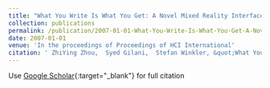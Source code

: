 ```yaml
---
title: "What You Write Is What You Get: A Novel Mixed Reality Interface"
collection: publications
permalink: /publication/2007-01-01-What-You-Write-Is-What-You-Get-A-Novel-Mixed-Reality-Interface
date: 2007-01-01
venue: 'In the proceedings of Proceedings of HCI International'
citation: ' ZhiYing Zhou,  Syed Gilani,  Stefan Winkler, &quot;What You Write Is What You Get: A Novel Mixed Reality Interface.&quot; In the proceedings of Proceedings of HCI International, 2007.'
---
```

Use [Google Scholar](https://scholar.google.com/scholar?q=What+You+Write+Is+What+You+Get:+A+Novel+Mixed+Reality+Interface){:target="_blank"} for full citation